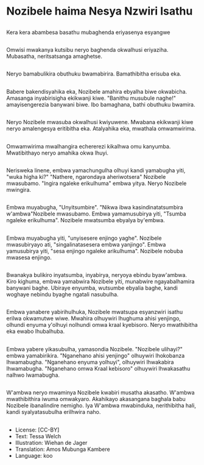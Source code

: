 # Nozibele haima Nesya Nzwiri Isathu

##
Kera kera abambesa basathu mubaghenda eriyasenya esyangwe

##
Omwisi mwakanya kutsibu neryo baghenda okwalhusi eriyaziha. Mubasatha, neritsatsanga amaghetse.

##
Neryo bamabulikira obuthuku bwamabirira. Bamathibitha erisuba eka.

##
Babere bakendisyahika eka, Nozibele amahira ebyalha biwe okwabicha. Amasanga inyabirisigha ekikwanji kiwe. "Banithu musubule naghe!" amayisengerezia banywani biwe. Ibo bamaghana, bathi obuthuku bwamira.

##
Neryo Nozibele mwasuba okwalhusi kwiyuwene. Mwabana ekikwanji kiwe neryo amalengesya eritibitha eka. Atalyahika eka, mwathala omwamwirima.

##
Omwamwirima mwalhangira echererezi kikalhwa omu kanyumba. Mwatibithayo neryo amahika okwa lhuyi.

##
Nerisweka linene, embwa yamachungulha olhuyi kandi yamabugha yiti, "wuka higha ki?" "Nathere, ngarondaya aheriwotsera" Nozibele mwasubamo. "Ingira ngaleke erikulhuma" embwa yitya. Neryo Nozibele mwingira.

##
Embwa muyabugha, "Unyitsumbire". "Nikwa ibwa kasindinatatsumbira w'ambwa"Nozibele mwasubamo. Embwa yamamusubirya yiti, "Tsumba ngaleke erikulhuma". Nozibele mwatsumba ebyalya by'embwa.

##
Embwa muyabugha yiti, "unyisesere enjingo yaghe". Nozibele mwasubiryayo ati, "singalinatasesera embwa yanjingo". Embwa yamusubirya yiti, "sesa enjingo ngaleke arikulhuma". Nozibele nobuba mwasesa enjingo.

##
Bwanakya bulikiro inyatsumba, inyabirya, neryoya ebindu byaw'ambwa. Kiro kighuma, embwa yamabwira Nozibele yiti, munabwire ngayabalhamira banywani baghe. Ubiraye enyumba, wutsumbe ebyalia baghe, kandi woghaye nebindu byaghe ngatali nasubulha.

##
Embwa yanabere yabirihulhuka, Nozibele mwatsupa esyanzwiri isathu erilwa okwamutwe wiwe. Mwahira olhuywiri lhughuma ahisi yenjingo, olhundi enyuma y'olhuyi nolhundi omwa kraal kyebisoro. Neryo mwathibitha eka ewabo lhubalhuba.

##
Embwa yabere yikasubulha, yamasondia Nozibele. "Nozibele ulihayi?" embwa yamabirikira. "Nganehano ahisi yenjingo" olhuywiri lhokobanza lhwamabugha. "Nganehano enyuma yolhuyi", olhuywiri lhwakabira lhwamabugha. "Nganehano omwa Kraal kebisoro" olhuywiri lhwakasathu nalhwo lwamabugha.

##
W'ambwa neryo mwaminya Nozibele kwabiri musatha akasatho. W'ambwa mwathibithira iwuma omwakyaro. Akahikayo akasangana baghala babu Nozibele ibanalindire nemigho. Iya W'ambwa mwabinduka, nerithibitha hali, kandi syalyatasubulha erilhwira naho.

##
* License: [CC-BY]
* Text: Tessa Welch
* Illustration: Wiehan de Jager
* Translation: Amos Mubunga Kambere
* Language: koo
